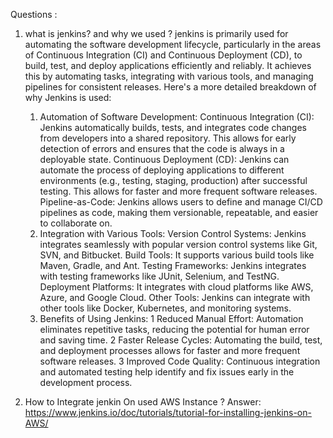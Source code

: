  
Questions :
1. what is jenkins? and why we used ?
   jenkins is primarily used for automating the software development lifecycle, particularly in the areas of Continuous Integration (CI) and Continuous Deployment (CD), to build, test, and deploy applications efficiently and reliably. It achieves this by automating tasks, integrating with various tools, and managing pipelines for consistent releases.
   Here's a more detailed breakdown of why Jenkins is used:
   1. Automation of Software Development:
      Continuous Integration (CI):
      Jenkins automatically builds, tests, and integrates code changes from developers into a shared repository. This allows for early detection of errors and ensures that the code is always in a deployable state.
      Continuous Deployment (CD):
      Jenkins can automate the process of deploying applications to different environments (e.g., testing, staging, production) after successful testing. This allows for faster and more frequent software releases.
      Pipeline-as-Code:
      Jenkins allows users to define and manage CI/CD pipelines as code, making them versionable, repeatable, and easier to collaborate on.
   2. Integration with Various Tools:
      Version Control Systems: Jenkins integrates seamlessly with popular version control systems like Git, SVN, and Bitbucket.
      Build Tools: It supports various build tools like Maven, Gradle, and Ant.
      Testing Frameworks: Jenkins integrates with testing frameworks like JUnit, Selenium, and TestNG.
      Deployment Platforms: It integrates with cloud platforms like AWS, Azure, and Google Cloud.
      Other Tools: Jenkins can integrate with other tools like Docker, Kubernetes, and monitoring systems.
   3. Benefits of Using Jenkins:
      1 Reduced Manual Effort:
      Automation eliminates repetitive tasks, reducing the potential for human error and saving time.
      2 Faster Release Cycles:
      Automating the build, test, and deployment processes allows for faster and more frequent software releases.
      3 Improved Code Quality:
      Continuous integration and automated testing help identify and fix issues early in the development process. 
   
2. How to Integrate jenkin On used AWS Instance ?
   Answer:  https://www.jenkins.io/doc/tutorials/tutorial-for-installing-jenkins-on-AWS/